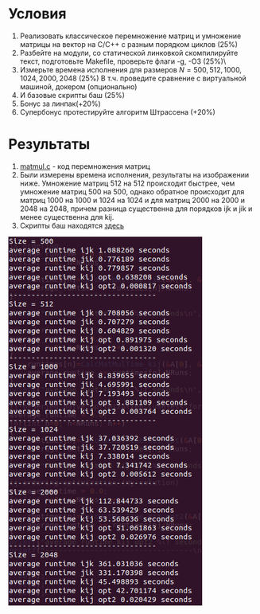 # Условия

1. Реализовать классическое перемножение матриц и умножение матрицы на вектор на C/C++ с разным порядком циклов (25\%)
2. Разбейте на модули, со статической линковкой скомпилируйте текст, подготовьте Makefile, проверьте флаги -g,  -O3  (25\%)\\
3. Измерьте времена исполнения для размеров $N = 500, 512, 1000, 1024, 2000, 2048$  (25\%)
В т.ч. проведите сравнение с виртуальной машиной, докером (опционально)
4. И базовые скрипты баш  (25\%)
5. Бонус за линпак(+20\%)
6. Супербонус протестируйте алгоритм Штрассена   (+20\%)

# Результаты

1. [matmul.c](matmul.c) - код перемножения матриц
2. Были измерены времена исполнения, результаты на изображении ниже. Умножение матриц 512 на 512 происходит быстрее, чем умножение матриц 500 на 500, однако обратное происходит для матриц 1000 на 1000 и 1024 на 1024 и для матриц 2000 на 2000 и 2048 на 2048, причем разница существенна для порядков ijk и jik и менее существенна для kij.
3. Скрипты баш находятся [здесь](./bash_scripts)

![.](./time.png)

